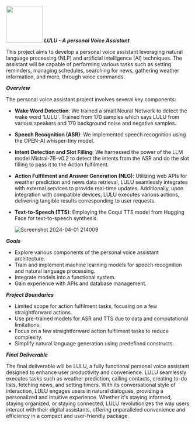<img src="https://github.com/ManojAthreya/LULU_Voice_Assistant/assets/39020374/1c6df4ea-1755-4e7c-bbee-76edfca38e44" width=100 hight=100>  ***LULU - A personal Voice Assistant***   

This project aims to develop a personal voice assistant leveraging natural language processing (NLP) and artificial intelligence (AI) techniques. The assistant will be capable of performing various tasks such as setting reminders, managing schedules, searching for news, gathering weather information, and more, through voice commands.

***Overview***

The personal voice assistant project involves several key components:

- **Wake Word Detection**: We trained a small Neural Network to detect the wake word 'LULU'. Trained from 170 samples which says LULU from various speakers and 170 background noise and negative samples.

- **Speech Recognition (ASR)**: We implemented speech recognition using the OPEN-AI whisper-tiny model.

- **Intent Detection and Slot Filling**: We harnessed the power of the LLM model Mistral-7B-v0.2 to detect the intents from the ASR and do the slot filling to pass it to the Action fulfilment.

- **Action Fulfilment and Answer Generation (NLG)**: Utilizing web APIs for weather prediction and news data retrieval, LULU seamlessly integrates with external services to provide real-time updates. Additionally, upon integration with compatible devices, LULU executes various actions, delivering tangible results corresponding to user requests.

- **Text-to-Speech (TTS)**: Employing the Coqui TTS model from Hugging Face for text-to-speech synthesis.

  ![Screenshot 2024-04-01 214009](https://github.com/ManojAthreya/LULU_Voice_Assistant/assets/39020374/b4c22d3d-c018-4899-815d-8f56c587be73)


***Goals***
- Explore various components of the personal voice assistant architecture.
- Train and implement machine learning models for speech recognition and natural language processing.
- Integrate models into a functional system.
- Gain experience with APIs and database management.
  
***Project Boundaries***
- Limited scope for action fulfilment tasks, focusing on a few straightforward actions.
- Use pre-trained models for ASR and TTS due to data and computational limitations.
- Focus on a few straightforward action fulfilment tasks to reduce complexity.
- Simplify natural language generation using predefined constructs.

***Final Deliverable***

  
The final deliverable will be LULU, a fully functional personal voice assistant designed to enhance user productivity and convenience. 
LULU seamlessly executes tasks such as weather prediction, calling contacts, creating to-do lists, fetching news, and setting timers. 
With its conversational style of interaction, LULU engages users in natural dialogues, providing a personalized and intuitive experience.
Whether it's staying informed, staying organized, or staying connected, LULU revolutionizes the way users interact with their digital assistants, offering unparalleled convenience and efficiency in a compact and user-friendly package.
